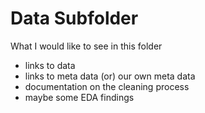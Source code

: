 # Data Subfolder

What I would like to see in this folder
  - links to data
  - links to meta data (or) our own meta data
  - documentation on the cleaning process
  - maybe some EDA findings
  